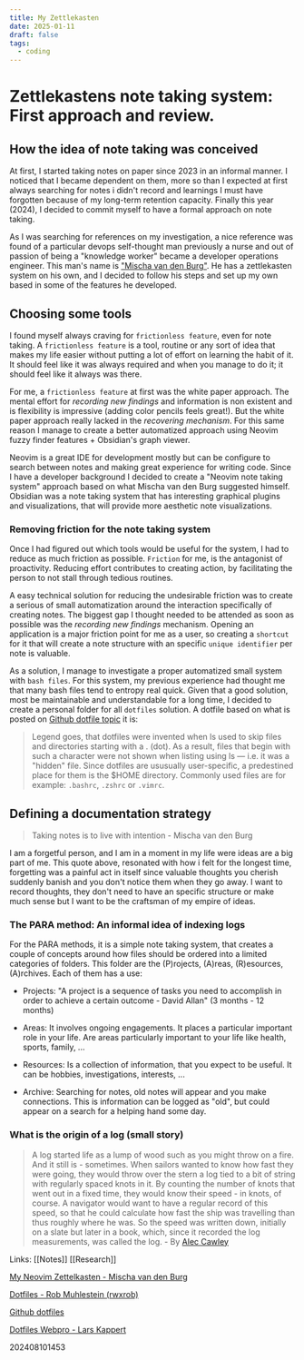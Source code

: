```yaml
---
title: My Zettlekasten
date: 2025-01-11
draft: false
tags:
  - coding
---
```

# Zettlekastens note taking system: First approach and review.

## How the idea of note taking was conceived

At first, I started taking notes on paper since 2023 in an informal manner. I noticed that I became dependent on them, more so than I expected at first always searching for notes i didn't record and learnings I must have forgotten because of my long-term retention capacity. Finally this year (2024), I decided to commit myself to have a formal approach on note taking.

As I was searching for references on my investigation, a nice reference was found of a particular devops self-thought man previously a nurse and out of passion of being a "knowledge worker" became a developer operations engineer. This man's name is ["Mischa van den Burg"](https://mischavandenburg.com/). He has a zettlekasten system on his own, and I decided to follow his steps and set up my own based in some of the features he developed.

## Choosing some tools

I found myself always craving for `frictionless feature`, even for note taking. A `frictionless feature` is a tool, routine or any sort of idea that makes my life easier without putting a lot of effort on learning the habit of it. It should feel like it was always required and when you manage to do it; it should feel like it always was there.

For me, a `frictionless feature` at first was the white paper approach. The mental effort for *recording new findings* and information is non existent and is flexibility is impressive (adding color pencils feels great!). But the white paper approach really lacked in the *recovering mechanism*. For this same reason I manage to create a better automatized approach using Neovim fuzzy finder features + Obsidian's graph viewer.

Neovim is a great IDE for development mostly but can be configure to search between notes and making great experience for writing code. Since I have a developer background I decided to create a "Neovim note taking system" approach based on what Mischa van den Burg suggested himself. Obsidian was a note taking system that has interesting graphical plugins and visualizations, that will provide more aesthetic note visualizations.

### Removing friction for the note taking system

Once I had figured out which tools would be useful for the system, I had to reduce as much friction as possible. `Friction` for me, is the antagonist of proactivity. Reducing effort contributes to creating action, by facilitating the person to not stall through tedious routines. 

A easy technical solution for reducing the undesirable friction was to create a serious of small automatization around the interaction specifically of creating notes. The biggest gap I thought needed to be attended as soon as possible was the _recording new findings_ mechanism. Opening an application is a major friction point for me as a user, so creating a `shortcut` for it that will create a note structure with an specific `unique identifier` per note is valuable.

As a solution, I manage to investigate a proper automatized small system with `bash files`. For this system, my  previous experience had thought me that many bash files tend to entropy real quick. Given that a good solution, most be maintainable and understandable for a long time, I decided to create a personal folder for all `dotfiles` solution. A dotfile based on what is posted on [Github dotfile topic](https://github.com/topics/dotfiles?o=desc&s=updated) it is:

> Legend goes, that dotfiles were invented when ls used to skip files and directories starting with a . (dot). As a result, files that begin with such a character were not shown when listing using ls — i.e. it was a "hidden" file. Since dotfiles are ususually user-specific, a predestined place for them is the $HOME directory. Commonly used files are for example: `.bashrc`, `.zshrc` or `.vimrc`.

## Defining a documentation strategy

> Taking notes is to live with intention - Mischa van den Burg

I am a forgetful person, and I am in a moment in my life were ideas are a big part of me. This quote above, resonated with how i felt for the longest time, forgetting was a painful act in itself since valuable thoughts you cherish suddenly banish and you don't notice them when they go away. I want to record thoughts, they don't need to have an specific structure or make much sense but I want to be the craftsman of my empire of ideas.

### The PARA method: An informal idea of indexing logs

For the PARA methods, it is a simple note taking system, that creates a couple of concepts around how files should be ordered into a limited categories of folders. This folder are the (P)rojects, (A)reas, (R)esources, (A)rchives. Each of them has a use:

+ Projects: "A project is a sequence of tasks you need to accomplish in order to achieve a certain outcome - David Allan" (3 months - 12 months)

+ Areas: It involves ongoing engagements. It places a particular important role in your life. Are areas particularly important to your life like health, sports, family, ...

+ Resources: Is a collection of information, that you expect to be useful. It can be hobbies, investigations, interests, ...

+ Archive: Searching for notes, old notes will appear and you make connections. This is information can be logged as "old", but could appear on a search for a helping hand some day.

### What is the origin of a log (small story)

> A log started life as a lump of wood such as you might throw on a fire. And it still is - sometimes. When sailors wanted to know how fast they were going, they would throw over the stern a log tied to a bit of string with regularly spaced knots in it. By counting the number of knots that went out in a fixed time, they would know their speed - in knots, of course. A navigator would want to have a regular record of this speed, so that he could calculate how fast the ship was travelling than thus roughly where he was. So the speed was written down, initially on a slate but later in a book, which, since it recorded the log measurements, was called the log. - By [Alec Cawley](https://www.quora.com/Why-are-computer-logfiles-called-so)


Links: [[Notes]] [[Research]]

[My Neovim Zettelkasten - Mischa van den Burg](https://mischavandenburg.com/zet/neovim-zettelkasten/)

[Dotfiles - Rob Muhlestein (rwxrob)](https://rwx.gg/tools/linux/tasks/dotfiles/bash/)

[Github dotfiles](https://dotfiles.github.io/)

[Dotfiles Webpro - Lars Kappert](https://www.webpro.nl/articles/getting-started-with-dotfiles)

202408101453
